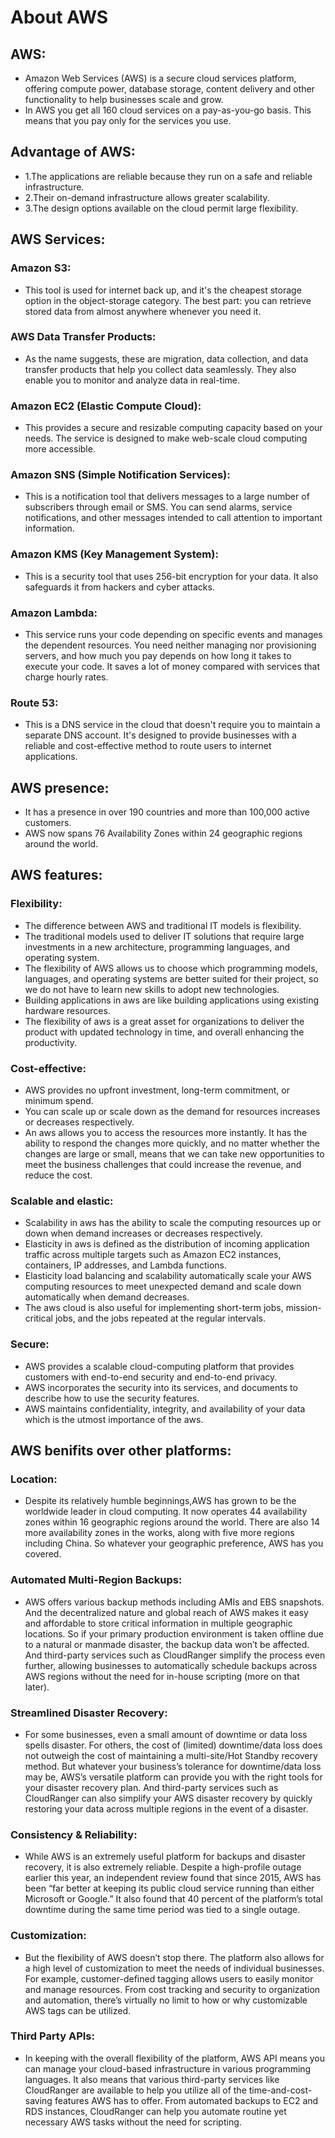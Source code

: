 # About AWS 

## AWS:
 - Amazon Web Services (AWS) is a secure cloud services platform, offering compute power, database storage, content delivery and other functionality to help businesses scale and grow.
 - In AWS you get all 160 cloud services on a pay-as-you-go basis. This means that you pay only for the services you use.

## Advantage of AWS:
 - 1.The applications are reliable because they run on a safe and reliable infrastructure.
 - 2.Their on-demand infrastructure allows greater scalability.
 - 3.The design options available on the cloud permit large flexibility.

## AWS Services:
### Amazon S3:
  - This tool is used for internet back up, and it's the cheapest storage option in the object-storage category. The best part: you can retrieve stored data from almost anywhere whenever you need it.
### AWS Data Transfer Products:
  - As the name suggests, these are migration, data collection, and data transfer products that help you collect data seamlessly. They also enable you to monitor and analyze data in real-time.
### Amazon EC2 (Elastic Compute Cloud):
  - This provides a secure and resizable computing capacity based on your needs. The service is designed to make web-scale cloud computing more accessible.
### Amazon SNS (Simple Notification Services):
  - This is a notification tool that delivers messages to a large number of subscribers through email or SMS. You can send alarms, service notifications, and other messages intended to call attention to important information.
### Amazon KMS (Key Management System):
  - This is a security tool that uses 256-bit encryption for your data. It also safeguards it from hackers and cyber attacks.
### Amazon Lambda:
  - This service runs your code depending on specific events and manages the dependent resources. You need neither managing nor provisioning servers, and how much you pay depends on how long it takes to execute your code. It saves a lot of money compared with services that charge hourly rates.
### Route 53:
  - This is a DNS service in the cloud that doesn't require you to maintain a separate DNS account. It's designed to provide businesses with a reliable and cost-effective method to route users to internet applications.

## AWS presence:
 - It has a presence in over 190 countries and more than 100,000 active customers.
 - AWS now spans 76 Availability Zones within 24 geographic regions around the world.

## AWS features:
### Flexibility:
  - The difference between AWS and traditional IT models is flexibility.
  - The traditional models used to deliver IT solutions that require large investments in a new architecture, programming languages, and operating system.
  - The flexibility of AWS allows us to choose which programming models, languages, and operating systems are better suited for their project, so we do not have to learn new skills to adopt new technologies.
  - Building applications in aws are like building applications using existing hardware resources.
  - The flexibility of aws is a great asset for organizations to deliver the product with updated technology in time, and overall enhancing the productivity.
### Cost-effective:
  - AWS provides no upfront investment, long-term commitment, or minimum spend.
  - You can scale up or scale down as the demand for resources increases or decreases respectively.
  - An aws allows you to access the resources more instantly. It has the ability to respond the changes more quickly, and no matter whether the changes are large or small, means that we can take new opportunities to meet the business challenges that could increase the revenue, and reduce the cost.
### Scalable and elastic:
  - Scalability in aws has the ability to scale the computing resources up or down when demand increases or decreases respectively.
  - Elasticity in aws is defined as the distribution of incoming application traffic across multiple targets such as Amazon EC2 instances, containers, IP addresses, and Lambda functions.
  - Elasticity load balancing and scalability automatically scale your AWS computing resources to meet unexpected demand and scale down automatically when demand decreases.
  - The aws cloud is also useful for implementing short-term jobs, mission-critical jobs, and the jobs repeated at the regular intervals.
### Secure:
  - AWS provides a scalable cloud-computing platform that provides customers with end-to-end security and end-to-end privacy.
  - AWS incorporates the security into its services, and documents to describe how to use the security features.
  - AWS maintains confidentiality, integrity, and availability of your data which is the utmost importance of the aws.

## AWS benifits over other platforms:
### Location:
  - Despite its relatively humble beginnings,AWS has grown to be the worldwide leader in cloud computing. It now operates 44 availability zones within 16 geographic regions around the world. There are also 14 more availability zones in the works, along with five more regions including  China. So whatever your geographic preference, AWS has you covered.
### Automated Multi-Region Backups:
  - AWS offers various backup methods including AMIs and EBS snapshots. And the decentralized nature and global reach of AWS makes it easy and affordable to store critical information in multiple geographic locations. So if your primary production environment is taken offline due to a natural or manmade disaster, the backup data won’t be affected. And third-party services such as CloudRanger simplify the process even further, allowing businesses to automatically schedule backups across AWS regions without the need for in-house scripting (more on that later).
### Streamlined Disaster Recovery:
  - For some businesses, even a small amount of downtime or data loss spells disaster. For others, the cost of (limited) downtime/data loss does not outweigh the cost of maintaining a multi-site/Hot Standby recovery method. But whatever your business’s tolerance for downtime/data loss may be, AWS’s versatile platform can provide you with the right tools for your disaster recovery plan. And third-party services such as CloudRanger can also simplify your AWS disaster recovery by quickly restoring your data across multiple regions in the event of a disaster.
### Consistency & Reliability:
  - While AWS is an extremely useful platform for backups and disaster recovery, it is also extremely reliable. Despite a high-profile outage earlier this year, an independent review found that since 2015, AWS has been “far better at keeping its public cloud service running than either Microsoft or Google.” It also found that 40 percent of the platform’s total downtime during the same time period was tied to a single outage.
### Customization:
  - But the flexibility of AWS doesn’t stop there. The platform also allows for a high level of customization to meet the needs of individual businesses. For example, customer-defined tagging allows users to easily monitor and manage resources. From cost tracking and security to organization and automation, there’s virtually no limit to how or why customizable AWS tags can be utilized.
### Third Party APIs:
  - In keeping with the overall flexibility of the platform, AWS API means you can manage your cloud-based infrastructure in various programming languages. It also means that various third-party services like CloudRanger are available to help you utilize all of the time-and-cost-saving features AWS has to offer. From automated backups to EC2 and RDS instances, CloudRanger can help you automate routine yet necessary AWS tasks without the need for scripting.
